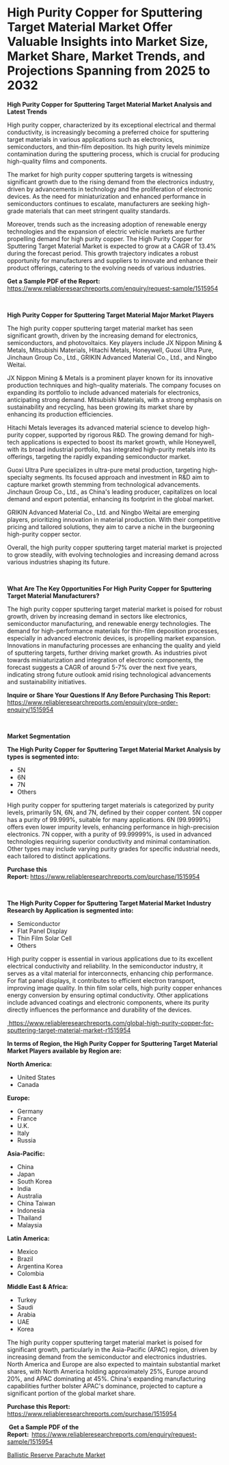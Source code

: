 <p><h1>High Purity Copper for Sputtering Target Material Market Offer Valuable Insights into Market Size, Market Share, Market Trends, and Projections Spanning from 2025 to 2032</h1></p><p><strong>High Purity Copper for Sputtering Target Material Market Analysis and Latest Trends</strong></p>
<p><p>High purity copper, characterized by its exceptional electrical and thermal conductivity, is increasingly becoming a preferred choice for sputtering target materials in various applications such as electronics, semiconductors, and thin-film deposition. Its high purity levels minimize contamination during the sputtering process, which is crucial for producing high-quality films and components.</p><p>The market for high purity copper sputtering targets is witnessing significant growth due to the rising demand from the electronics industry, driven by advancements in technology and the proliferation of electronic devices. As the need for miniaturization and enhanced performance in semiconductors continues to escalate, manufacturers are seeking high-grade materials that can meet stringent quality standards.</p><p>Moreover, trends such as the increasing adoption of renewable energy technologies and the expansion of electric vehicle markets are further propelling demand for high purity copper. The High Purity Copper for Sputtering Target Material Market is expected to grow at a CAGR of 13.4% during the forecast period. This growth trajectory indicates a robust opportunity for manufacturers and suppliers to innovate and enhance their product offerings, catering to the evolving needs of various industries.</p></p>
<p><strong>Get a Sample PDF of the Report:&nbsp;</strong> <a href="https://www.reliableresearchreports.com/enquiry/request-sample/1515954?utm_campaign=41&utm_medium=2&utm_source=Github&utm_content=ia&utm_term=18012025&utm_id=high-purity-copper-for-sputtering-target-material">https://www.reliableresearchreports.com/enquiry/request-sample/1515954</a></p>
<p>&nbsp;</p>
<p><strong>High Purity Copper for Sputtering Target Material Major Market Players</strong></p>
<p><p>The high purity copper sputtering target material market has seen significant growth, driven by the increasing demand for electronics, semiconductors, and photovoltaics. Key players include JX Nippon Mining & Metals, Mitsubishi Materials, Hitachi Metals, Honeywell, Guoxi Ultra Pure, Jinchaun Group Co., Ltd., GRIKIN Advanced Material Co., Ltd., and Ningbo Weitai.</p><p>JX Nippon Mining & Metals is a prominent player known for its innovative production techniques and high-quality materials. The company focuses on expanding its portfolio to include advanced materials for electronics, anticipating strong demand. Mitsubishi Materials, with a strong emphasis on sustainability and recycling, has been growing its market share by enhancing its production efficiencies.</p><p>Hitachi Metals leverages its advanced material science to develop high-purity copper, supported by rigorous R&D. The growing demand for high-tech applications is expected to boost its market growth, while Honeywell, with its broad industrial portfolio, has integrated high-purity metals into its offerings, targeting the rapidly expanding semiconductor market.</p><p>Guoxi Ultra Pure specializes in ultra-pure metal production, targeting high-specialty segments. Its focused approach and investment in R&D aim to capture market growth stemming from technological advancements. Jinchaun Group Co., Ltd., as China's leading producer, capitalizes on local demand and export potential, enhancing its footprint in the global market.</p><p>GRIKIN Advanced Material Co., Ltd. and Ningbo Weitai are emerging players, prioritizing innovation in material production. With their competitive pricing and tailored solutions, they aim to carve a niche in the burgeoning high-purity copper sector.</p><p>Overall, the high purity copper sputtering target material market is projected to grow steadily, with evolving technologies and increasing demand across various industries shaping its future.</p></p>
<p>&nbsp;</p>
<p><strong>What Are The Key Opportunities For High Purity Copper for Sputtering Target Material Manufacturers?</strong></p>
<p><p>The high purity copper sputtering target material market is poised for robust growth, driven by increasing demand in sectors like electronics, semiconductor manufacturing, and renewable energy technologies. The demand for high-performance materials for thin-film deposition processes, especially in advanced electronic devices, is propelling market expansion. Innovations in manufacturing processes are enhancing the quality and yield of sputtering targets, further driving market growth. As industries pivot towards miniaturization and integration of electronic components, the forecast suggests a CAGR of around 5-7% over the next five years, indicating strong future outlook amid rising technological advancements and sustainability initiatives.</p></p>
<p><strong>Inquire or Share Your Questions If Any Before Purchasing This Report:</strong> <a href="https://www.reliableresearchreports.com/enquiry/pre-order-enquiry/1515954?utm_campaign=41&utm_medium=2&utm_source=Github&utm_content=ia&utm_term=18012025&utm_id=high-purity-copper-for-sputtering-target-material">https://www.reliableresearchreports.com/enquiry/pre-order-enquiry/1515954</a></p>
<p>&nbsp;</p>
<p><strong>Market Segmentation</strong></p>
<p><strong>The High Purity Copper for Sputtering Target Material Market Analysis by types is segmented into:</strong></p>
<p><ul><li>5N</li><li>6N</li><li>7N</li><li>Others</li></ul></p>
<p><p>High purity copper for sputtering target materials is categorized by purity levels, primarily 5N, 6N, and 7N, defined by their copper content. 5N copper has a purity of 99.999%, suitable for many applications. 6N (99.9999%) offers even lower impurity levels, enhancing performance in high-precision electronics. 7N copper, with a purity of 99.99999%, is used in advanced technologies requiring superior conductivity and minimal contamination. Other types may include varying purity grades for specific industrial needs, each tailored to distinct applications.</p></p>
<p><strong>Purchase this Report:&nbsp;</strong><a href="https://www.reliableresearchreports.com/purchase/1515954?utm_campaign=41&utm_medium=2&utm_source=Github&utm_content=ia&utm_term=18012025&utm_id=high-purity-copper-for-sputtering-target-material">https://www.reliableresearchreports.com/purchase/1515954</a></p>
<p>&nbsp;</p>
<p><strong>The High Purity Copper for Sputtering Target Material Market Industry Research by Application is segmented into:</strong></p>
<p><ul><li>Semiconductor</li><li>Flat Panel Display</li><li>Thin Film Solar Cell</li><li>Others</li></ul></p>
<p><p>High purity copper is essential in various applications due to its excellent electrical conductivity and reliability. In the semiconductor industry, it serves as a vital material for interconnects, enhancing chip performance. For flat panel displays, it contributes to efficient electron transport, improving image quality. In thin film solar cells, high purity copper enhances energy conversion by ensuring optimal conductivity. Other applications include advanced coatings and electronic components, where its purity directly influences the performance and durability of the devices.</p></p>
<p><a href="https://www.reliableresearchreports.com/global-high-purity-copper-for-sputtering-target-material-market-r1515954?utm_campaign=41&utm_medium=2&utm_source=Github&utm_content=ia&utm_term=18012025&utm_id=high-purity-copper-for-sputtering-target-material">&nbsp;https://www.reliableresearchreports.com/global-high-purity-copper-for-sputtering-target-material-market-r1515954</a></p>
<p><strong>In terms of Region, the High Purity Copper for Sputtering Target Material Market Players available by Region are:</strong></p>
<p>
    <p> <strong> North America: </strong>
        <ul>
            <li>United States</li>
            <li>Canada</li>
        </ul>
        </p> 
    <p> <strong> Europe: </strong>
        <ul>
            <li>Germany</li>
            <li>France</li>
            <li>U.K.</li>
            <li>Italy</li>
            <li>Russia</li>
        </ul>
        </p> 
    <p> <strong> Asia-Pacific: </strong>
        <ul>
            <li>China</li>
            <li>Japan</li>
            <li>South Korea</li>
            <li>India</li>
            <li>Australia</li>
            <li>China Taiwan</li>
            <li>Indonesia</li>
            <li>Thailand</li>
            <li>Malaysia</li>
        </ul>
        </p> 
    <p> <strong> Latin America: </strong>
        <ul>
            <li>Mexico</li>
            <li>Brazil</li>
            <li>Argentina Korea</li>
            <li>Colombia</li>
        </ul>
        </p> 
    <p> <strong> Middle East & Africa: </strong>
        <ul>
            <li>Turkey</li>
            <li>Saudi</li>
            <li>Arabia</li>
            <li>UAE</li>
            <li>Korea</li>
        </ul>
    </p>
    </p>
<p><p>The high purity copper sputtering target material market is poised for significant growth, particularly in the Asia-Pacific (APAC) region, driven by increasing demand from the semiconductor and electronics industries. North America and Europe are also expected to maintain substantial market shares, with North America holding approximately 25%, Europe around 20%, and APAC dominating at 45%. China's expanding manufacturing capabilities further bolster APAC's dominance, projected to capture a significant portion of the global market share.</p></p>
<p><strong>Purchase this Report: </strong><a href="https://www.reliableresearchreports.com/purchase/1515954?utm_campaign=41&utm_medium=2&utm_source=Github&utm_content=ia&utm_term=18012025&utm_id=high-purity-copper-for-sputtering-target-material">https://www.reliableresearchreports.com/purchase/1515954</a></p>
<p>&nbsp;<strong>Get a Sample PDF of the Report:&nbsp;&nbsp;</strong><a href="https://www.reliableresearchreports.com/enquiry/request-sample/1515954?utm_campaign=41&utm_medium=2&utm_source=Github&utm_content=ia&utm_term=18012025&utm_id=high-purity-copper-for-sputtering-target-material">https://www.reliableresearchreports.com/enquiry/request-sample/1515954</a></p>
<p><strong></strong></p>
<p><p><a href="https://github.com/nicoletavirag/Market-Research-Report-List-5/blob/main/ballistic-reserve-parachute-market.md?utm_campaign=41&utm_medium=2&utm_source=Github&utm_content=ia&utm_term=18012025&utm_id=high-purity-copper-for-sputtering-target-material">Ballistic Reserve Parachute Market</a></p></p>